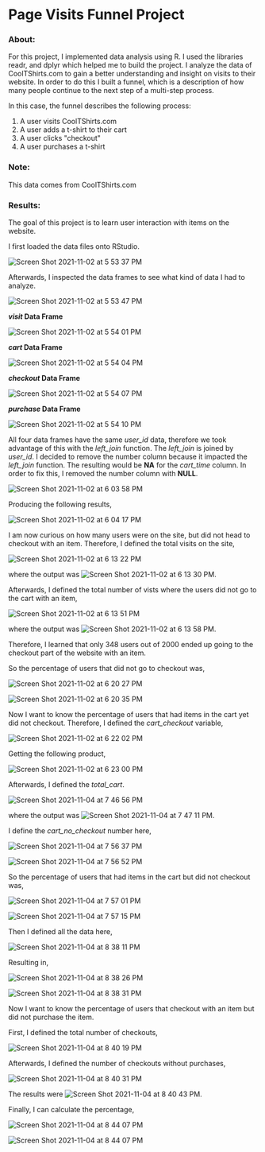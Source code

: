 # Page Visits Funnel Project
### About: 

For this project, I implemented data analysis using R. I used the libraries readr, and dplyr which helped me to build the project. I analyze the data of CoolTShirts.com to gain a better understanding and insight on visits to their website. In order to do this I built a funnel, which is a description of how many people continue to the next step of a multi-step process. 

In this case, the funnel describes the following process:
1. A user visits CoolTShirts.com
2. A user adds a t-shirt to their cart
3. A user clicks "checkout"
4. A user purchases a t-shirt
 
### Note:

This data comes from CoolTShirts.com
 
### Results:

The goal of this project is to learn user interaction with items on the website.

I first loaded the data files onto RStudio.

![Screen Shot 2021-11-02 at 5 53 37 PM](https://user-images.githubusercontent.com/89553126/139962861-7b67bf4f-b2ea-46a7-9b9a-8df5f027220d.png)

Afterwards, I inspected the data frames to see what kind of data I had to analyze.

![Screen Shot 2021-11-02 at 5 53 47 PM](https://user-images.githubusercontent.com/89553126/139962867-3a025ef0-9b93-4443-ad36-0fb9b2cce8a6.png)

***visit* Data Frame**

![Screen Shot 2021-11-02 at 5 54 01 PM](https://user-images.githubusercontent.com/89553126/139962872-8c7c78cc-101d-4eac-840b-1de407288082.png)

***cart* Data Frame**

![Screen Shot 2021-11-02 at 5 54 04 PM](https://user-images.githubusercontent.com/89553126/139962875-e4a813b6-7057-4b84-a8e0-f58f3b66b7d9.png)

***checkout* Data Frame**

![Screen Shot 2021-11-02 at 5 54 07 PM](https://user-images.githubusercontent.com/89553126/139962880-f2e8644c-a2a8-43cf-9826-7fa2eaa28e04.png)

***purchase* Data Frame**

![Screen Shot 2021-11-02 at 5 54 10 PM](https://user-images.githubusercontent.com/89553126/139962884-141731c4-b30e-4a04-b3a2-5657b3469a06.png)

All four data frames have the same *user_id* data, therefore we took advantage of this with the *left_join* function. The *left_join* is joined by *user_id*. I decided to remove the number column because it impacted the *left_join* function. The resulting would be **NA** for the *cart_time* column. In order to fix this, I removed the number column with **NULL**.  

![Screen Shot 2021-11-02 at 6 03 58 PM](https://user-images.githubusercontent.com/89553126/139964031-8042a343-ddfc-4886-8eff-8e1249da4e2e.png)

Producing the following results,
 
![Screen Shot 2021-11-02 at 6 04 17 PM](https://user-images.githubusercontent.com/89553126/139964093-7462734d-e21c-4c86-8bbd-f0c06251aab5.png)

I am now curious on how many users were on the site, but did not head to checkout with an item. Therefore, I defined the total visits on the site,

![Screen Shot 2021-11-02 at 6 13 22 PM](https://user-images.githubusercontent.com/89553126/139964767-b8cf46ec-d5b5-48ea-b288-e398ad0ad09d.png)

where the output was ![Screen Shot 2021-11-02 at 6 13 30 PM](https://user-images.githubusercontent.com/89553126/139964826-c46aa9bf-8f41-4e0b-96cf-b5f9544744ed.png).

Afterwards, I defined the total number of vists where the users did not go to the cart with an item,

![Screen Shot 2021-11-02 at 6 13 51 PM](https://user-images.githubusercontent.com/89553126/139964940-43552c85-b7d2-46ed-bbfe-7ed5293bb263.png)

where the output was ![Screen Shot 2021-11-02 at 6 13 58 PM](https://user-images.githubusercontent.com/89553126/139964955-f10b8244-ef54-4378-adad-62f49956ade4.png). 

Therefore, I learned that only 348 users out of 2000 ended up going to the checkout part of the website with an item. 

So the percentage of users that did not go to checkout was, 

![Screen Shot 2021-11-02 at 6 20 27 PM](https://user-images.githubusercontent.com/89553126/139965149-7393d1de-0c21-4fb0-a97e-c37921662929.png)
 
![Screen Shot 2021-11-02 at 6 20 35 PM](https://user-images.githubusercontent.com/89553126/139965157-6aea25ec-558b-482a-bc02-6868b4ca49ff.png)

Now I want to know the percentage of users that had items in the cart yet did not checkout. Therefore, I defined the *cart_checkout* variable, 

![Screen Shot 2021-11-02 at 6 22 02 PM](https://user-images.githubusercontent.com/89553126/139965613-1c5e6624-b903-4ba5-8840-be6740d30624.png)

Getting the following product, 

![Screen Shot 2021-11-02 at 6 23 00 PM](https://user-images.githubusercontent.com/89553126/139965616-817da85e-8fe5-412d-bfa8-578b48237c11.png)

Afterwards, I defined the *total_cart*.

![Screen Shot 2021-11-04 at 7 46 56 PM](https://user-images.githubusercontent.com/89553126/140440030-606d8656-32ca-483f-84a0-ecb2f5cdbabf.png)

where the output was ![Screen Shot 2021-11-04 at 7 47 11 PM](https://user-images.githubusercontent.com/89553126/140440038-72d2ce09-972e-474b-8284-ba2aa6c7f787.png).

I define the *cart_no_checkout* number here,

![Screen Shot 2021-11-04 at 7 56 37 PM](https://user-images.githubusercontent.com/89553126/140440695-8370f8a0-7732-486f-83b3-3f16e19170c5.png)

![Screen Shot 2021-11-04 at 7 56 52 PM](https://user-images.githubusercontent.com/89553126/140440714-f3360391-551e-4710-836f-f5a0215c6d5d.png)

So the percentage of users that had items in the cart but did not checkout was,

![Screen Shot 2021-11-04 at 7 57 01 PM](https://user-images.githubusercontent.com/89553126/140440729-c9ec97c7-be3a-41cb-a6c5-86be9e317778.png)

![Screen Shot 2021-11-04 at 7 57 15 PM](https://user-images.githubusercontent.com/89553126/140440742-02fb7909-108b-440b-a1f1-f86f5a42cad9.png)

Then I defined all the data here,

![Screen Shot 2021-11-04 at 8 38 11 PM](https://user-images.githubusercontent.com/89553126/140443810-c6dc6485-d648-4498-9b79-e8def20ce2e8.png)

Resulting in, 

![Screen Shot 2021-11-04 at 8 38 26 PM](https://user-images.githubusercontent.com/89553126/140443833-a761459b-e01d-4b80-947f-667f161cc2f4.png)

![Screen Shot 2021-11-04 at 8 38 31 PM](https://user-images.githubusercontent.com/89553126/140443839-97241a0e-6c44-4f7d-b9b2-d47f74ec8821.png)

Now I want to know the percentage of users that checkout with an item but did not purchase the item. 

First, I defined the total number of checkouts,
 
![Screen Shot 2021-11-04 at 8 40 19 PM](https://user-images.githubusercontent.com/89553126/140444095-088bc25a-bf6b-47ec-aa01-57ca39ef3176.png)

Afterwards, I defined the number of checkouts without purchases,
 
![Screen Shot 2021-11-04 at 8 40 31 PM](https://user-images.githubusercontent.com/89553126/140444145-9aa35ff2-b34f-4ce5-9f93-08caef593c33.png)

The results were ![Screen Shot 2021-11-04 at 8 40 43 PM](https://user-images.githubusercontent.com/89553126/140444170-10247033-769a-4e24-a40e-d8a9ab3306f1.png).

Finally, I can calculate the percentage,

![Screen Shot 2021-11-04 at 8 44 07 PM](https://user-images.githubusercontent.com/89553126/140444282-34a2d560-f1d4-4916-b9b5-8e83fdd673cf.png)

![Screen Shot 2021-11-04 at 8 44 07 PM](https://user-images.githubusercontent.com/89553126/140444286-b3c947fd-f117-450d-af63-829cb395c3a6.png)
